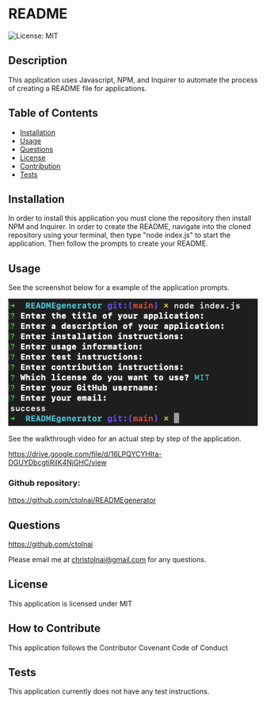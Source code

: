 # README
  ![License: MIT](https://img.shields.io/badge/License-MIT-blueviolet.svg)
  ## Description
  This application uses Javascript, NPM, and Inquirer to automate the process of creating a README file for applications. 
  ## Table of Contents
  - [Installation](#installation)
  - [Usage](#usage)
  - [Questions](#questions)
  - [License](#license)
  - [Contribution](#contribution)
  - [Tests](#tests)
  ## Installation
  In order to install this application you must clone the repository then install NPM and Inquirer.  In order to create the README, navigate into the cloned repository using your terminal, then type "node index.js" to start the application.  Then follow the prompts to create your README.
  ## Usage
  See the screenshot below for a example of the application prompts.

  <img src="assets/images/screenshot.png"/>
  
  See the walkthrough video for an actual step by step of the application.

  https://drive.google.com/file/d/16LPQYCYHIta-DGUYDbcgtiRilK4NjGHC/view

  ### Github repository:
  https://github.com/ctolnai/READMEgenerator
  
  ## Questions
  https://github.com/ctolnai

  Please email me at christolnai@gmail.com for any questions.
  ## License
  This application is licensed under MIT
  ## How to Contribute
  This application follows the Contributor Covenant Code of Conduct
  ## Tests
  This application currently does not have any test instructions.
